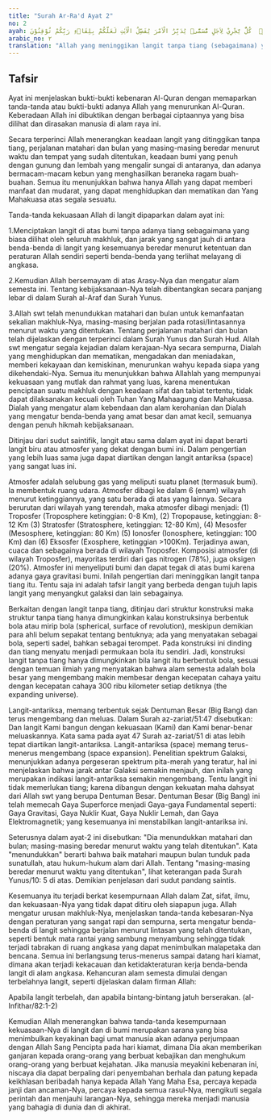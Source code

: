 ```yaml
---
title: "Surah Ar-Ra'd Ayat 2"
no: 2
ayah: اَللّٰهُ الَّذِيْ رَفَعَ السَّمٰوٰتِ بِغَيْرِ عَمَدٍ تَرَوْنَهَا ثُمَّ اسْتَوٰى عَلَى الْعَرْشِ وَسَخَّرَ الشَّمْسَ وَالْقَمَرَۗ  كُلٌّ يَّجْرِيْ لِاَجَلٍ مُّسَمًّىۗ يُدَبِّرُ الْاَمْرَ يُفَصِّلُ الْاٰيٰتِ لَعَلَّكُمْ بِلِقَاۤءِ رَبِّكُمْ تُوْقِنُوْنَ 
arabic_no: ٢
translation: "Allah yang meninggikan langit tanpa tiang (sebagaimana) yang kamu lihat, kemudian Dia bersemayam di atas ‘Arsy. Dia menundukkan matahari dan bulan; masing-masing beredar menurut waktu yang telah ditentukan. Dia mengatur urusan (makhluk-Nya), dan menjelaskan tanda-tanda (kebesaran-Nya), agar kamu yakin akan pertemuan dengan Tuhanmu."
---
```


## Tafsir

Ayat ini menjelaskan bukti-bukti kebenaran Al-Quran dengan memaparkan tanda-tanda atau bukti-bukti adanya Allah yang menurunkan Al-Quran. Keberadaan Allah ini dibuktikan dengan berbagai ciptaannya yang bisa dilihat dan dirasakan manusia di alam raya ini.

Secara terperinci Allah menerangkan keadaan langit yang ditinggikan tanpa tiang, perjalanan matahari dan bulan yang masing-masing beredar menurut waktu dan tempat yang sudah ditentukan, keadaan bumi yang penuh dengan gunung dan lembah yang mengalir sungai di antaranya, dan adanya bermacam-macam kebun yang menghasilkan beraneka ragam buah-buahan. Semua itu menunjukkan bahwa hanya Allah yang dapat memberi manfaat dan mudarat, yang dapat menghidupkan dan mematikan dan Yang Mahakuasa atas segala sesuatu. 

Tanda-tanda kekuasaan Allah di langit dipaparkan dalam ayat ini:

1.Menciptakan langit di atas bumi tanpa adanya tiang sebagaimana yang biasa dilihat oleh seluruh makhluk, dan jarak yang sangat jauh di antara benda-benda di langit yang kesemuanya beredar menurut ketentuan dan peraturan Allah sendiri seperti benda-benda yang terlihat melayang di angkasa.

2.Kemudian Allah bersemayam di atas Arasy-Nya dan mengatur alam semesta ini. Tentang kebijaksanaan-Nya telah dibentangkan secara panjang lebar di dalam Surah al-Araf dan Surah Yunus.

3.Allah swt telah menundukkan matahari dan bulan untuk kemanfaatan sekalian makhluk-Nya, masing-masing berjalan pada rotasi/lintasannya menurut waktu yang ditentukan. Tentang perjalanan matahari dan bulan telah dijelaskan dengan terperinci dalam Surah Yunus dan Surah Hud. Allah swt mengatur segala kejadian dalam kerajaan-Nya secara sempurna, Dialah yang menghidupkan dan mematikan, mengadakan dan meniadakan, memberi kekayaan dan kemiskinan, menurunkan wahyu kepada siapa yang dikehendaki-Nya. Semua itu menunjukkan bahwa Allahlah yang mempunyai kekuasaan yang mutlak dan rahmat yang luas, karena menentukan penciptaan suatu makhluk dengan keadaan sifat dan tabiat tertentu, tidak dapat dilaksanakan kecuali oleh Tuhan Yang Mahaagung dan Mahakuasa. Dialah yang mengatur alam kebendaan dan alam kerohanian dan Dialah yang mengatur benda-benda yang amat besar dan amat kecil, semuanya dengan penuh hikmah kebijaksanaan. 

Ditinjau dari sudut saintifik, langit atau sama dalam ayat ini dapat berarti langit biru atau atmosfer yang dekat dengan bumi ini. Dalam pengertian yang lebih luas sama juga dapat diartikan dengan langit antariksa (space) yang sangat luas ini. 

Atmosfer adalah selubung gas yang meliputi suatu planet (termasuk bumi). Ia membentuk ruang udara. Atmosfer dibagi ke dalam 6 (enam) wilayah menurut ketinggiannya, yang satu berada di atas yang lainnya. Secara berurutan dari wilayah yang terendah, maka atmosfer dibagi menjadi: (1) Troposfer (Troposphere ketinggian: 0-8 Km), (2) Tropopause, ketinggian: 8-12 Km (3) Stratosfer (Stratosphere, ketinggian: 12-80 Km), (4) Mesosfer (Mesosphere, ketinggian: 80 Km) (5) Ionosfer (Ionosphere, ketinggian: 100 Km) dan (6) Eksosfer (Exosphere, ketinggian >100Km). Terjadinya awan, cuaca dan sebagainya berada di wilayah Troposfer. Komposisi atmosfer (di wilayah Troposfer), mayoritas terdiri dari gas nitrogen (78%), juga oksigen (20%). Atmosfer ini menyeliputi bumi dan dapat tegak di atas bumi karena adanya gaya gravitasi bumi. Inilah pengertian dari meninggikan langit tanpa tiang itu. Tentu saja ini adalah tafsir langit yang berbeda dengan tujuh lapis langit yang menyangkut galaksi dan lain sebagainya. 

Berkaitan dengan langit tanpa tiang, ditinjau dari struktur konstruksi maka struktur tanpa tiang hanya dimungkinkan kalau konstruksinya berbentuk bola atau mirip bola (spherical, surface of revolution), meskipun demikian para ahli belum sepakat tentang bentuknya; ada yang menyatakan sebagai bola, seperti sadel, bahkan sebagai terompet. Pada konstruksi ini dinding dan tiang menyatu menjadi permukaan bola itu sendiri. Jadi, konstruksi langit tanpa tiang hanya dimungkinkan bila langit itu berbentuk bola, sesuai dengan temuan ilmiah yang menyatakan bahwa alam semesta adalah bola besar yang mengembang makin membesar dengan kecepatan cahaya yaitu dengan kecepatan cahaya 300 ribu kilometer setiap detiknya (the expanding universe).

Langit-antariksa, memang terbentuk sejak Dentuman Besar (Big Bang) dan terus mengembang dan meluas. Dalam Surah az-zariat/51:47 disebutkan: Dan langit Kami bangun dengan kekuasaan (Kami) dan Kami benar-benar meluaskannya. Kata sama pada ayat 47 Surah az-zariat/51 di atas lebih tepat diartikan langit-antariksa. Langit-antariksa (space) memang terus-menerus mengembang (space expansion). Penelitian spektrum Galaksi, menunjukkan adanya pergeseran spektrum pita-merah yang teratur, hal ini menjelaskan bahwa jarak antar Galaksi semakin menjauh, dan inilah yang merupakan indikasi langit-antariksa semakin mengembang. Tentu langit ini tidak memerlukan tiang; karena dibangun dengan kekuatan maha dahsyat dari Allah swt yang berupa Dentuman Besar. Dentuman Besar (Big Bang) ini telah memecah Gaya Superforce menjadi Gaya-gaya Fundamental seperti: Gaya Gravitasi, Gaya Nuklir Kuat, Gaya Nuklir Lemah, dan Gaya Elektromagnetik; yang kesemuanya ini menstabilkan langit-antariksa ini.

Seterusnya dalam ayat-2 ini disebutkan: "Dia menundukkan matahari dan bulan; masing-masing beredar menurut waktu yang telah ditentukan". Kata "menundukkan" berarti bahwa baik matahari maupun bulan tunduk pada sunatullah, atau hukum-hukum alam dari Allah. Tentang "masing-masing beredar menurut waktu yang ditentukan", lihat keterangan pada Surah Yunus/10: 5 di atas. Demikian penjelasan dari sudut pandang saintis.

Kesemuanya itu terjadi berkat kesempurnaan Allah dalam Zat, sifat, ilmu, dan kekuasaan-Nya yang tidak dapat ditiru oleh siapapun juga. Allah mengatur urusan makhluk-Nya, menjelaskan tanda-tanda kebesaran-Nya dengan peraturan yang sangat rapi dan sempurna, serta mengatur benda-benda di langit sehingga berjalan menurut lintasan yang telah ditentukan, seperti bentuk mata rantai yang sambung menyambung sehingga tidak terjadi tabrakan di ruang angkasa yang dapat menimbulkan malapetaka dan bencana. Semua ini berlangsung terus-menerus sampai datang hari kiamat, dimana akan terjadi kekacauan dan ketidakteraturan kerja benda-benda langit di alam angkasa. Kehancuran alam semesta dimulai dengan terbelahnya langit, seperti dijelaskan dalam firman Allah:

Apabila langit terbelah, dan apabila bintang-bintang jatuh berserakan. (al-Infithar/82:1-2)

Kemudian Allah menerangkan bahwa tanda-tanda kesempurnaan kekuasaan-Nya di langit dan di bumi merupakan sarana yang bisa menimbulkan keyakinan bagi umat manusia akan adanya perjumpaan dengan Allah Sang Pencipta pada hari kiamat, dimana Dia akan memberikan ganjaran kepada orang-orang yang berbuat kebajikan dan menghukum orang-orang yang berbuat kejahatan. Jika manusia meyakini kebenaran ini, niscaya dia dapat berpaling dari penyembahan berhala dan patung kepada keikhlasan beribadah hanya kepada Allah Yang Maha Esa, percaya kepada janji dan ancaman-Nya, percaya kepada semua rasul-Nya, mengikuti segala perintah dan menjauhi larangan-Nya, sehingga mereka menjadi manusia yang bahagia di dunia dan di akhirat.